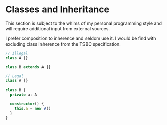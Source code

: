 # Classes and Inheritance

This section is subject to the whims of my personal programming style and will require additional input from external sources.

I prefer composition to inherence and seldom use it. I would be find with excluding class inherence from the TSBC specification.

```typescript
// Illegal
class A {}

class B extends A {}
```

```typescript
// Legal
class A {}

class B {
  private a: A

  constructor() {
    this.a = new A()
  }
}
```